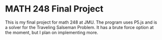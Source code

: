 # MATH 248 Final Project

This is my final project for math 248 at JMU.  The program uses P5.js and is a solver for the Traveling Salseman Problem.  It has a brute force option at the moment, but I plan on implementing more.
